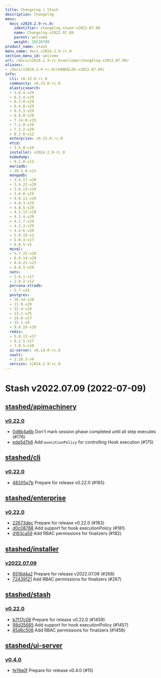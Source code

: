 ```yaml
---
title: Changelog | Stash
description: Changelog
menu:
  docs_v2024.2.9-rc.0:
    identifier: changelog-stash-v2022.07.09
    name: Changelog-v2022.07.09
    parent: welcome
    weight: 20220709
product_name: stash
menu_name: docs_v2024.2.9-rc.0
section_menu_id: welcome
url: /docs/v2024.2.9-rc.0/welcome/changelog-v2022.07.09/
aliases:
- /docs/v2024.2.9-rc.0/CHANGELOG-v2022.07.09/
info:
  cli: v0.33.0-rc.0
  community: v0.33.0-rc.0
  elasticsearch:
  - 5.6.4-v29
  - 6.2.4-v29
  - 6.3.0-v29
  - 6.4.0-v29
  - 6.5.3-v29
  - 6.8.0-v29
  - 7.14.0-v15
  - 7.2.0-v29
  - 7.3.2-v29
  - 8.2.0-v12
  enterprise: v0.33.0-rc.0
  etcd:
  - 3.5.0-v16
  installer: v2024.2.9-rc.0
  kubedump:
  - 0.1.0-v12
  mariadb:
  - 10.5.8-v23
  mongodb:
  - 3.4.17-v29
  - 3.4.22-v29
  - 3.6.13-v29
  - 3.6.8-v29
  - 4.0.11-v29
  - 4.0.3-v29
  - 4.0.5-v29
  - 4.1.13-v29
  - 4.1.4-v29
  - 4.1.7-v29
  - 4.2.3-v29
  - 4.4.6-v20
  - 5.0.15-v2
  - 5.0.3-v17
  - 6.0.5-v5
  mysql:
  - 5.7.25-v29
  - 8.0.14-v29
  - 8.0.21-v23
  - 8.0.3-v29
  nats:
  - 2.6.1-v17
  - 2.8.2-v12
  percona-xtradb:
  - 5.7-v24
  postgres:
  - 10.14-v28
  - 11.9-v28
  - 12.4-v28
  - 13.1-v25
  - 14.0-v17
  - 15.1-v9
  - 9.6.19-v28
  redis:
  - 5.0.13-v17
  - 6.2.5-v17
  - 7.0.5-v10
  ui-server: v0.14.0-rc.0
  vault:
  - 1.10.3-v9
  version: v2024.2.9-rc.0
---
```


# Stash v2022.07.09 (2022-07-09)


## [stashed/apimachinery](https://github.com/stashed/apimachinery)

### [v0.22.0](https://github.com/stashed/apimachinery/releases/tag/v0.22.0)

- [0d8b4a6b](https://github.com/stashed/apimachinery/commit/0d8b4a6b) Don't mark session phase completed until all step executes (#176)
- [eda5d7b6](https://github.com/stashed/apimachinery/commit/eda5d7b6) Add `executionPolicy` for controlling Hook execution (#175)



## [stashed/cli](https://github.com/stashed/cli)

### [v0.22.0](https://github.com/stashed/cli/releases/tag/v0.22.0)

- [48205e7b](https://github.com/stashed/cli/commit/48205e7b) Prepare for release v0.22.0 (#165)



## [stashed/enterprise](https://github.com/stashed/enterprise)

### [v0.22.0](https://github.com/stashed/enterprise/releases/tag/v0.22.0)

- [22673dec](https://github.com/stashed/enterprise/commit/22673dec) Prepare for release v0.22.0 (#183)
- [d0c08788](https://github.com/stashed/enterprise/commit/d0c08788) Add support for hook executionPolicy (#181)
- [d183ca59](https://github.com/stashed/enterprise/commit/d183ca59) Add RBAC permissions for finalizers (#182)



## [stashed/installer](https://github.com/stashed/installer)

### [v2022.07.09](https://github.com/stashed/installer/releases/tag/v2022.07.09)

- [6516d4a2](https://github.com/stashed/installer/commit/6516d4a2) Prepare for release v2022.07.09 (#268)
- [72439121](https://github.com/stashed/installer/commit/72439121) Add RBAC permissions for finalizers (#267)



## [stashed/stash](https://github.com/stashed/stash)

### [v0.22.0](https://github.com/stashed/stash/releases/tag/v0.22.0)

- [b7f17c08](https://github.com/stashed/stash/commit/b7f17c08) Prepare for release v0.22.0 (#1459)
- [98d35685](https://github.com/stashed/stash/commit/98d35685) Add support for hook executionPolicy (#1457)
- [85d6c506](https://github.com/stashed/stash/commit/85d6c506) Add RBAC permissions for finalizers (#1458)



## [stashed/ui-server](https://github.com/stashed/ui-server)

### [v0.4.0](https://github.com/stashed/ui-server/releases/tag/v0.4.0)

- [fe19a0f](https://github.com/stashed/ui-server/commit/fe19a0f) Prepare for release v0.4.0 (#15)




